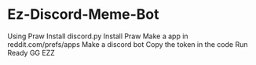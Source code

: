 # Ez-Discord-Meme-Bot
Using Praw
Install discord.py
Install Praw
Make a app in reddit.com/prefs/apps
Make a discord bot
Copy the token in the code
Run
Ready
GG EZZ

